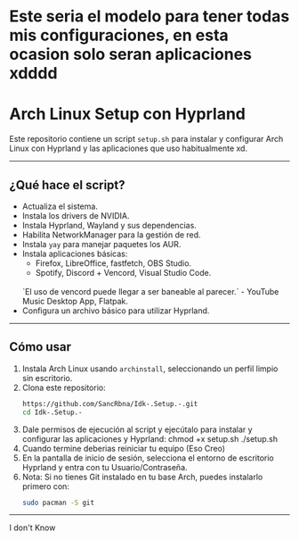 # Este seria el modelo para tener todas mis configuraciones, en esta ocasion solo seran aplicaciones xdddd


# Arch Linux Setup con Hyprland

Este repositorio contiene un script `setup.sh` para instalar y configurar Arch Linux con Hyprland y las aplicaciones que uso habitualmente xd.

---

## ¿Qué hace el script?

- Actualiza el sistema.
- Instala los drivers de NVIDIA.
- Instala Hyprland, Wayland y sus dependencias.
- Habilita NetworkManager para la gestión de red.
- Instala `yay` para manejar paquetes los AUR.
- Instala aplicaciones básicas:
  - Firefox, LibreOffice, fastfetch, OBS Studio.
  - Spotify, Discord + Vencord, Visual Studio Code.
  <br>
    `El uso de vencord puede llegar a ser baneable al parecer.`
  - YouTube Music Desktop App, Flatpak.
- Configura un archivo básico para utilizar Hyprland.

---

## Cómo usar

1. Instala Arch Linux usando `archinstall`, seleccionando un perfil limpio sin escritorio.
2. Clona este repositorio:
   ```bash
   https://github.com/SancRbna/Idk-.Setup.-.git
   cd Idk-.Setup.-
3. Dale permisos de ejecución al script y ejecútalo para instalar y configurar las aplicaciones y Hyprland:
    chmod +x setup.sh
    ./setup.sh
4. Cuando termine deberias reiniciar tu equipo (Eso Creo)
5. En la pantalla de inicio de sesión, selecciona el entorno de escritorio Hyprland y entra con tu Usuario/Contraseña.
6. Nota: Si no tienes Git instalado en tu base Arch, puedes instalarlo primero con:
   ```bash
   sudo pacman -S git
---






I don't Know
